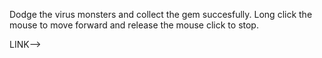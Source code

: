 Dodge the virus monsters and collect the gem succesfully.
Long click the mouse to move forward and release the mouse click to stop.

LINK-->
